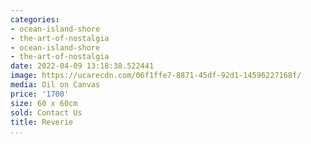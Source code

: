 ```yaml
---
categories:
- ocean-island-shore
- the-art-of-nostalgia
- ocean-island-shore
- the-art-of-nostalgia
date: 2022-04-09 13:18:38.522441
image: https://ucarecdn.com/06f1ffe7-8871-45df-92d1-14596227168f/
media: Oil on Canvas
price: '1700'
size: 60 x 60cm
sold: Contact Us
title: Reverie
...
```

